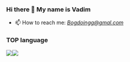 ### Hi there 👋 My name is Vadim

- 📫 How to reach me: <i>Bogdoingg@gmal.com</i>
<!--
- 🔭 My website: <b>https://bogdoing.github.io</b>
-->

### TOP language

![](https://github-profile-summary-cards.vercel.app/api/cards/repos-per-language?username=Bogdoing&theme=solarized_dark)![](https://github-profile-summary-cards.vercel.app/api/cards/most-commit-language?username=Bogdoing&theme=solarized_dark)



<!--
- 🔭 I’m currently working on: <b>https://bogdoing.github.io</b>
- 🔭 I’m currently working on ...
- 🌱 I’m currently learning ...
- 👯 I’m looking to collaborate on ...
- 🤔 I’m looking for help with ...
- 💬 Ask me about ...
- 📫 How to reach me: ...
- 😄 Pronouns: ...
- ⚡ Fun fact: ...
<b>https://bogdoing.github.io</b>
[![GitHub Streak](https://github-readme-streak-stats.herokuapp.com/?user=Bogdoing)](https://git.io/streak-stats)

![](https://github-profile-summary-cards.vercel.app/api/cards/repos-per-language?username=Bogdoing&theme=solarized_dark)![](https://github-profile-summary-cards.vercel.app/api/cards/most-commit-language?username=Bogdoing&theme=solarized_dark)

[![Top Langs](https://github-readme-stats.vercel.app/api/top-langs/?username=Bogdoing&layout=compact)](https://github.com/anuraghazra/github-readme-stats)
[![Top Langs](https://github-readme-stats.vercel.app/api/top-langs/?username=Bogdoing&theme=dracula&layout=compact)](https://github.com/anuraghazra/github-readme-stats)
[![Top Langs](https://github-readme-stats.vercel.app/api/top-langs/?username=Bogdoing&layout=full)](https://github.com/anuraghazra/github-readme-stats)
[![trophy](https://github-profile-trophy.vercel.app/?username=Bogdoing)](https://github.com/ryo-ma/github-profile-trophy)

Карточка профиля: 
![](https://github-profile-summary-cards.vercel.app/api/cards/profile-details?username=Bogdoing&theme=solarized_dark)
-->
